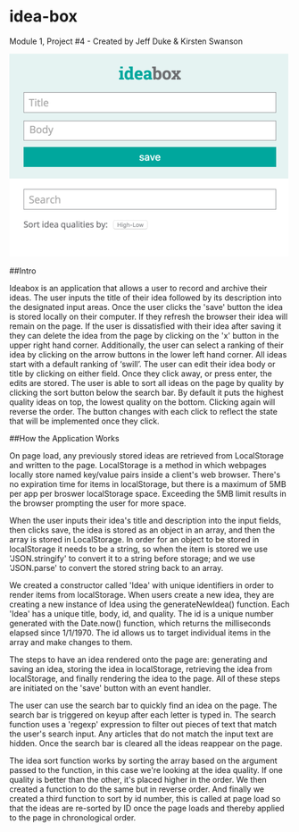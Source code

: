 # idea-box

Module 1, Project #4 - Created by Jeff Duke & Kirsten Swanson

![alt tag](https://github.com/Jeff-Duke/idea-box/blob/gh-pages/img/screenshot2.png)  


##Intro

Ideabox is an application that allows a user to record and archive their ideas.  The user inputs the title of their idea followed by its description into the designated input areas. Once the user clicks the 'save' button the idea is stored locally on their computer.  If they refresh the browser their idea will remain on the page.  If the user is dissatisfied with their idea after saving it they can delete the idea from the page by clicking on the 'x' button in the upper right hand corner.  Additionally, the user can select a ranking of their idea by clicking on the arrow buttons in the lower left hand corner.  All ideas start with a default ranking of ‘swill’.  The user can edit their idea body or title by clicking on either field.  Once they click away, or press enter, the edits are stored.  The user is able to sort all ideas on the page by quality by clicking the sort button below the search bar.  By default it puts the highest quality ideas on top, the lowest quality on the bottom.  Clicking again will reverse the order.  The button changes with each click to reflect the state that will be implemented once they click. 

##How the Application Works

On page load, any previously stored ideas are retrieved from LocalStorage and written to the page.   LocalStorage is a method in which webpages locally store named key/value pairs inside a client's web browser. There's no expiration time for items in localStorage, but there is a maximum of 5MB per app per broswer localStorage space.  Exceeding the 5MB limit results in the browser prompting the user for more space.  

When the user inputs their idea's title and description into the input fields, then clicks save,  the idea is stored as an object in an array, and then the array is stored in LocalStorage.  In order for an object to be stored in localStorage it needs to be a string, so when the item is stored we use 'JSON.stringify' to convert it to a string before storage;  and we use 'JSON.parse' to convert the stored string back to an array.  

We created a constructor called 'Idea' with unique identifiers in order to render items from localStorage.  When users create a new idea, they are creating a new instance of Idea using the generateNewIdea() function.   Each 'Idea' has a unique title, body, id, and quality.  The id is a unique number generated with the Date.now() function, which returns the milliseconds elapsed since 1/1/1970.  The id allows us to target individual items in the array and make changes to them.    

The steps to have an idea rendered onto the page are: generating and saving an idea, storing the idea in localStorage, retrieving the idea from localStorage, and finally rendering the idea to the page. All of these steps are initiated on the 'save' button with an event handler.  

The user can use the search bar to quickly find an idea on the page.  The search bar is triggered on keyup after each letter is typed in.  The search function uses a 'regexp' expression to filter out pieces of text that match the user's search input.  Any articles that do not match the input text are hidden.  Once the search bar is cleared all the ideas reappear on the page.

The idea sort function works by sorting the array based on the argument passed to the function, in this case we're looking at the idea quality.  If one quality is better than the other, it's placed higher in the order.  We then created a function to do the same but in reverse order.  And finally we created a third function to sort by id number, this is called at page load so that the ideas are re-sorted by ID once the page loads and thereby applied to the page in chronological order. 
